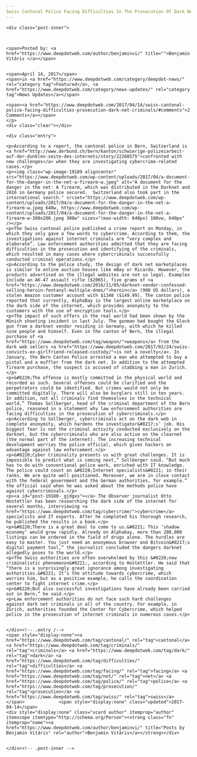 ```yaml
---
Swiss Cantonal Police Facing Difficulties In The Prosecution Of Dark Net Criminals
---
```

<article class="post-listing post-19180 post type-post status-publish format-standard has-post-thumbnail hentry category-deepdot-news category-news-updates tag-cantonal tag-criminals tag-dark tag-difficulties tag-facing tag-net tag-police tag-prosecution tag-swiss">
    
    <div class="post-inner">
    
    
        
    <span>Posted by: <a href="https://www.deepdotweb.com/author/benjaminvi/" title="">Benjamin Vitáris </a></span>
    
    
    <span>April 14, 2017</span>
    <span>in <a href="https://www.deepdotweb.com/category/deepdot-news/" rel="category tag">Featured</a>, <a href="https://www.deepdotweb.com/category/news-updates/" rel="category tag">News Updates</a></span>
    
    <span><a href="https://www.deepdotweb.com/2017/04/14/swiss-cantonal-police-facing-difficulties-prosecution-dark-net-criminals/#comments">2 Comments</a></span>
    </p>
    <div class="clear"></div>
    
    <div class="entry">
    
    <p>According to a report, the cantonal police in Bern, Switzerland is <a href="http://www.derbund.ch/bern/kanton/schwierige-polizeiarbeit-auf-der-dunklen-seite-des-internets/story/22268575">confronted with new challenges</a> when they are investigating cybercrime-related cases.</p>
    <p><img class="wp-image-19189 aligncenter" src="https://www.deepdotweb.com/wp-content/uploads/2017/04/a-document-for-the-danger-in-the-net-a-firearm-w.jpeg" alt="A document for the danger in the net: A firearm, which was distributed in the Darknet and 2016 in Germany police secured.  Switzerland also took part in the international search." srcset="https://www.deepdotweb.com/wp-content/uploads/2017/04/a-document-for-the-danger-in-the-net-a-firearm-w.jpeg 640w, https://www.deepdotweb.com/wp-content/uploads/2017/04/a-document-for-the-danger-in-the-net-a-firearm-w-300x200.jpeg 300w" sizes="(max-width: 640px) 100vw, 640px" /></p>
    <p>The Swiss cantonal police published a crime report on Monday, in which they only gave a few words to cybercrime. According to them, the investigations against internet criminals are “very complex and elaborate”. Law enforcement authorities admitted that they are facing difficulties in the prosecution and identifying of the criminals, which resulted in many cases where cybercriminals successfully conducted criminal operations.</p>
    <p>According to the police study, the design of dark net marketplaces is similar to online auction houses like eBay or Ricardo. However, the products advertised on the illegal websites are not so legal. Examples include an AK-47 assault rifle ($2065), five grams of <a href="https://www.deepdotweb.com/2016/11/05/darknet-vendor-confessed-selling-heroin-fentanyl-multiple-dnms/">heroin</a> (900 US dollars), a stolen Amazon customer account with $1348 ($149.99). The canton police reported that currently, AlphaBay is the largest online marketplace on the dark side of the internet, which provides anonymity to the customers with the use of encryption tools.</p>
    <p>The impact of such offers in the real world had been shown by the Münich shooting incident in last July. The gunman had bought the Glock gun from a darknet vendor residing in Germany, with which he killed nine people and himself. Even in the canton of Bern, the illegal purchase of <a href="https://www.deepdotweb.com/tag/weapon/">weapons</a> from the dark web sellers <a href="https://www.deepdotweb.com/2017/02/24/swiss-convicts-ex-girlfriend-released-custody/">is not a novelty</a>. In January, the Bern Canton Police arrested a man who attempted to buy a pistol and a muffler from the dark net. In addition to the attempted firearm purchase, the suspect is accused of stabbing a man in Zurich.</p>
    <p>&#8220;The offense is mostly committed in the physical world and recorded as such. Several offenses could be clarified and the perpetrators could be identified. But crimes would not only be committed digitally. There will also be burglars still in ten years. In addition, not all criminals find themselves in the technical world,” Thomas Sollberger, head of the criminal department of the Bern police, reasoned in a statement why law enforcement authorities are facing difficulties in the prosecution of cybercriminals.</p>
    <p>According to Sollberger, cybercriminals act on the dark web in complete anonymity, which hardens the investigator&#8217;s’ job. His biggest fear is not the criminal activity conducted exclusively on the darknet, but the cybercriminals who are also active on the clearnet (the normal part of the internet). The increasing technical development worries the police official, which gives hackers an advantage against law enforcement.</p>
    <p>&#8220;Cyber Criminality presents us with great challenges. It is impossible to predict what is coming next,” Sollberger said. “But much has to do with conventional police work, enriched with IT knowledge. The police could count on &#8220;Internet specialists&#8221; in their ranks. We are quite well positioned. Moreover, we are in close contact with the federal government and the German authorities, for example.” the official said when he was asked about the methods police have against cybercriminals.</p>
    <p><a id="post-19180-_gjdgxs"></a> The Observer journalist Otto Hostettler has been researching the dark side of the internet for several months, interviewing <a href="https://www.deepdotweb.com/tag/cybercrime/">cybercrime</a> specialists and IT experts. After he completed his thorough research, he published the results in a book.</p>
    <p>&#8220;There is a great deal to come to us.&#8221; This ‘shadow economy’ would grow rapidly. Already on Alphabay, more than 200,000 listings can be ordered in the field of drugs alone. The hurdles are easy to master. You just need an anonymous browser and Bitcoin&#8217;s digital payment tool,” the journalist concluded the dangers darknet allegedly poses to the world.</p>
    <p>The Swiss authorities are often overwhelmed by this &#8220;new criminalistic phenomenon&#8221;, according to Hostettler. He said that “there is a surprisingly great ignorance among investigating authorities.&#8221; It’s the attitude towards cybercrime, which worries him, but as a positive example, he calls the coordination center to fight internet crime.</p>
    <p>&#8220;But also successful investigations have already been carried out in Bern,” he said.</p>
    <p>Law enforcement authorities do not face such hard challenges against dark net criminals in all of the country. For example, in Zürich, authorities founded the Center for Cybercrime, which helped police in the prosecution of internet criminals in numerous cases.</p>
    
    
    </div><!-- .entry /-->
    <span style="display:none"><a href="https://www.deepdotweb.com/tag/cantonal/" rel="tag">cantonal</a> <a href="https://www.deepdotweb.com/tag/criminals/" rel="tag">criminals</a> <a href="https://www.deepdotweb.com/tag/dark/" rel="tag">dark</a> <a href="https://www.deepdotweb.com/tag/difficulties/" rel="tag">difficulties</a> <a href="https://www.deepdotweb.com/tag/facing/" rel="tag">facing</a> <a href="https://www.deepdotweb.com/tag/net/" rel="tag">net</a> <a href="https://www.deepdotweb.com/tag/police/" rel="tag">police</a> <a href="https://www.deepdotweb.com/tag/prosecution/" rel="tag">prosecution</a> <a href="https://www.deepdotweb.com/tag/swiss/" rel="tag">swiss</a></span>				<span style="display:none" class="updated">2017-04-14</span>
    <div style="display:none" class="vcard author" itemprop="author" itemscope itemtype="http://schema.org/Person"><strong class="fn" itemprop="name"><a href="https://www.deepdotweb.com/author/benjaminvi/" title="Posts by Benjamin Vitáris" rel="author">Benjamin Vitáris</a></strong></div>
    
    
    </div><!-- .post-inner -->
</article><!-- .post-listing -->

